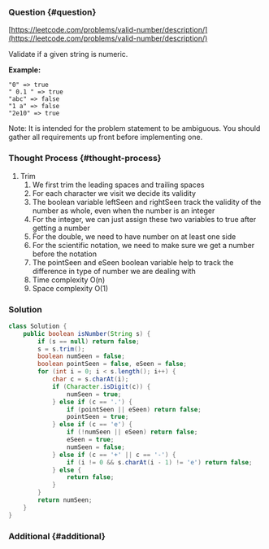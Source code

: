 ### Question {#question}

[https://leetcode.com/problems/valid-number/description/](https://leetcode.com/problems/valid-number/description/)

Validate if a given string is numeric.

**Example:**

```
"0" => true
" 0.1 " => true
"abc" => false
"1 a" => false
"2e10" => true
```

Note: It is intended for the problem statement to be ambiguous. You should gather all requirements up front before implementing one.

### Thought Process {#thought-process}

1. Trim
   1. We first trim the leading spaces and trailing spaces
   2. For each character we visit we decide its validity
   3. The boolean variable leftSeen and rightSeen track the validity of the number as whole, even when the number is an integer
   4. For the integer, we can just assign these two variables to true after getting a number
   5. For the double, we need to have number on at least one side
   6. For the scientific notation, we need to make sure we get a number before the notation
   7. The pointSeen and eSeen boolean variable help to track the difference in type of number we are dealing with
   8. Time complexity O\(n\)
   9. Space complexity O\(1\)

### Solution

```java
class Solution {
    public boolean isNumber(String s) {
        if (s == null) return false;
        s = s.trim();
        boolean numSeen = false;
        boolean pointSeen = false, eSeen = false;
        for (int i = 0; i < s.length(); i++) {
            char c = s.charAt(i);
            if (Character.isDigit(c)) {
                numSeen = true;
            } else if (c == '.') {
                if (pointSeen || eSeen) return false;
                pointSeen = true;
            } else if (c == 'e') {
                if (!numSeen || eSeen) return false;
                eSeen = true;
                numSeen = false;
            } else if (c == '+' || c == '-') {
                if (i != 0 && s.charAt(i - 1) != 'e') return false;
            } else {
                return false;
            }
        }
        return numSeen;
    }
}
```

### Additional {#additional}



